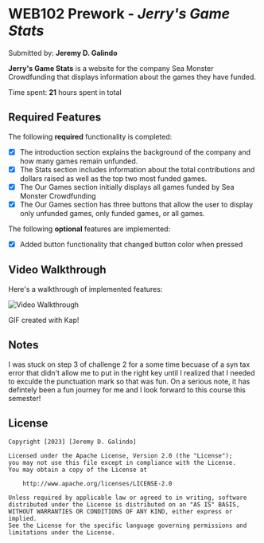 # WEB102 Prework - *Jerry's Game Stats*

Submitted by: **Jeremy D. Galindo**

**Jerry's Game Stats** is a website for the company Sea Monster Crowdfunding that displays information about the games they have funded.

Time spent: **21** hours spent in total

## Required Features

The following **required** functionality is completed:

* [x] The introduction section explains the background of the company and how many games remain unfunded.
* [x] The Stats section includes information about the total contributions and dollars raised as well as the top two most funded games.
* [x] The Our Games section initially displays all games funded by Sea Monster Crowdfunding
* [x] The Our Games section has three buttons that allow the user to display only unfunded games, only funded games, or all games.

The following **optional** features are implemented:

* [x] Added button functionality that changed button color when pressed

## Video Walkthrough

Here's a walkthrough of implemented features:

<img src='videoWalkthrough.gif' title='Video Walkthrough' width='' alt='Video Walkthrough' />

<!-- Replace this with whatever GIF tool you used! -->
GIF created with Kap! 
<!-- Recommended tools:
[Kap](https://getkap.co/) for macOS
[ScreenToGif](https://www.screentogif.com/) for Windows
[peek](https://github.com/phw/peek) for Linux. -->

## Notes

I was stuck on step 3 of challenge 2 for a some time becuase of a syn tax error that didn't allow me to put in the right key until I realized that I needed to exculde the punctuation mark so that was fun. On a serious note, it has defintely been a fun journey for me and I look forward to this course this semester!

## License

    Copyright [2023] [Jeremy D. Galindo]

    Licensed under the Apache License, Version 2.0 (the "License");
    you may not use this file except in compliance with the License.
    You may obtain a copy of the License at

        http://www.apache.org/licenses/LICENSE-2.0

    Unless required by applicable law or agreed to in writing, software
    distributed under the License is distributed on an "AS IS" BASIS,
    WITHOUT WARRANTIES OR CONDITIONS OF ANY KIND, either express or implied.
    See the License for the specific language governing permissions and
    limitations under the License.

